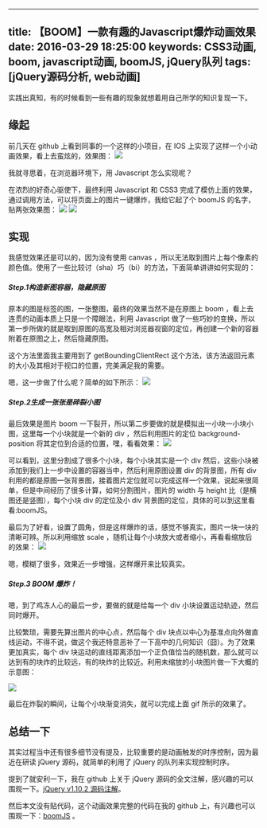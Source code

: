 
---
title: 【BOOM】一款有趣的Javascript爆炸动画效果
date: 2016-03-29 18:25:00
keywords: CSS3动画, boom, javascript动画, boomJS, jQuery队列
tags: [jQuery源码分析, web动画]
---
实践出真知，有的时候看到一些有趣的现象就想着用自己所学的知识复现一下。<!-- more -->

## 缘起

前几天在 github 上看到同事的一个这样的小项目，在 IOS 上实现了这样一个小动画效果，看上去蛮炫的，效果图：
![](http://images2015.cnblogs.com/blog/608782/201603/608782-20160329172558519-1556108424.gif)


我就寻思着，在浏览器环境下，用 Javascript 怎么实现呢？

在浓烈的好奇心驱使下，最终利用 Javascript 和 CSS3 完成了模仿上面的效果，通过调用方法，可以将页面上的图片一键爆炸，我给它起了个 boomJS 的名字，贴两张效果图：
![](http://images2015.cnblogs.com/blog/608782/201603/608782-20160329172955207-1171725961.gif)
![](http://images2015.cnblogs.com/blog/608782/201604/608782-20160406212531218-1244701532.gif)

## 实现

我感觉效果还是可以的，因为没有使用 canvas ，所以无法取到图片上每个像素的颜色值。使用了一些比较讨（sha）巧（bi）的方法，下面简单讲讲如何实现的：

##### Step.1构造新图容器，隐藏原图

原本的图是标签的图，一张整图，最终的效果当然不是在原图上 boom ，看上去连贯的动画本质上只是一个障眼法，利用 Javascript 做了一些巧妙的变换，所以第一步所做的就是取到原图的高宽及相对浏览器视窗的定位，再创建一个新的容器附着在原图之上，然后隐藏原图。

这个方法里面我主要用到了 getBoundingClientRect 这个方法，该方法返回元素的大小及其相对于视口的位置，完美满足我的需要。

嗯，这一步做了什么呢？简单的如下所示：
![](http://images2015.cnblogs.com/blog/608782/201603/608782-20160329174940629-1244384805.jpg)


##### Step.2生成一张张是碎裂小图

最后效果是图片 boom 一下裂开，所以第二步要做的就是模拟出一小块一小块小图，这里每一个小块就是一个新的 div ，然后利用图片的定位 background-position 将其定位到合适的位置，嘿，看看效果：
![](http://images2015.cnblogs.com/blog/608782/201603/608782-20160329175415879-795860893.jpg)


可以看到，这里分割成了很多个小块，每个小块其实是一个 div 然后，这些小块被添加到我们上一步中设置的容器当中，然后利用原图设置 div 的背景图，所有 div 利用的都是原图一张背景图，接着图片定位就可以完成这样一个效果，说起来很简单，但是中间经历了很多计算，如何分割图片，图片的 width 与 height 比（是横图还是竖图），每个小块 div 的定位及小 div 背景图的定位，具体的可以到这里看看:boomJS。

最后为了好看，设置了圆角，但是这样爆炸的话，感觉不够真实，图片一块一块的清晰可辨。所以利用缩放 scale ，随机让每个小块放大或者缩小，再看看缩放后的效果：
![](http://images2015.cnblogs.com/blog/608782/201603/608782-20160329180108660-1834990187.jpg)

嗯，模糊了很多，效果近一步增强，这样爆开来比较真实。

##### Step.3 BOOM 爆炸！

嗯，到了鸡冻人心的最后一步，要做的就是给每一个 div 小块设置运动轨迹，然后同时爆开。

比较繁琐，需要先算出图片的中心点，然后每个 div 块点以中心为基准点向外做直线运动，不得不说，做这个我还特意恶补了一下高中的几何知识（囧）。为了效果更加真实，每个 div 块运动的直线距离添加一个正负值恰当的随机数，那么就可以达到有的块炸的比较远，有的块炸的比较近。利用未缩放的小块图片做一下大概的示意图：

![](http://images2015.cnblogs.com/blog/608782/201603/608782-20160329181134285-701094219.jpg)


最后在炸裂的瞬间，让每个小块渐变消失，就可以完成上面 gif 所示的效果了。


## 总结一下
其实过程当中还有很多细节没有提及，比较重要的是动画触发的时序控制，因为最近在研读 jQuery 源码，就简单的利用了 jQuery 的队列来实现控制时序。

提到了就安利一下，我在 github 上关于 jQuery 源码的全文注解，感兴趣的可以围观一下。[jQuery v1.10.2 源码注解](https://github.com/chokcoco/jQuery-)。

然后本文没有贴代码，这个动画效果完整的代码在我的 github 上，有兴趣也可以围观一下：[boomJS](https://github.com/chokcoco/boomJS) 。


